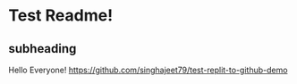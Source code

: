 # Test Readme!
## subheading
Hello Everyone!
https://github.com/singhajeet79/test-replit-to-github-demo